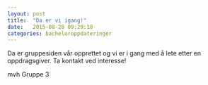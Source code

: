 ```yaml
---
layout: post
title:  "Da er vi igang!"
date:   2015-08-28 09:29:18
categories: bacheloroppdateringer
---
```

Da er gruppesiden vår opprettet og vi er i gang med å lete etter en oppdragsgiver.
Ta kontakt ved interesse!

mvh
Gruppe 3
